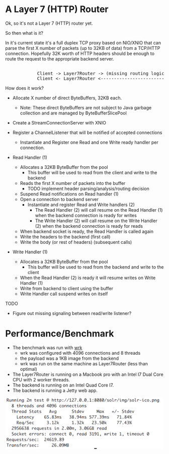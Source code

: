 # A Layer 7 (HTTP) Router

Ok, so it's not a Layer 7 (HTTP) router yet.

So then what is it?

In it's current state it's a full duplex TCP proxy based on NIO/XNIO that can parse the first X number of packets (up to 32KB of data) from a TCP/HTTP connection. 
Hopefully 32K worth of HTTP headers should be enough to route the request to the appropriate backend server.

<pre>

            Client -> Layer7Router -> (missing routing logic)-> Backend Server
            Client <- Layer7Router <--------------------------- Backend Server
</pre>

How does it work?

- Allocate X number of direct ByteBuffers, 32KB each.
    - Note: These direct ByteBuffers are not subject to Java garbage collection and are managed by ByteBufferSlicePool
- Create a StreamConnectionServer with XNIO
- Register a ChannelListener that will be notified of accepted connections
	- Instantiate and Register one Read and one Write ready handler per connection.

- Read Handler (1)
	- Allocates a 32KB ByteBuffer from the pool
        - This buffer will be used to read from the client and write to the backend
	- Reads the first X number of packets into the buffer
		- TODO implement header parsing/analysis/routing decision
	- Suspend Read notifications on Read handler (1)
	- Open a connection to backend server
		- Instantiate and register Read and Write handlers (2)
			- The Read Handler (2) will call resume on the Read Handler (1) when the backend connection is ready for writes
			- The Write Handler (2) will call resume on the Write Handler (2) when the backend connection is ready for reads
	- When backend socket is ready, the Read Handler is called again
	- Write the headers to the backend (first call)
	- Write the body (or rest of headers) (subsequent calls)

- Write Handler (1)
	- Allocates a 32KB ByteBuffer from the pool
        - This buffer will be used to read from the backend and write to the client
    - When the Read Handler (2) is ready it will resume writes on Write Handler (1)
    - Write from backend to client using the buffer
    - Write Handler call suspend writes on itself
    
TODO
- Figure out missing signaling between read/write listener?

# Performance/Benchmark

- The benchmark was run with [wrk](https://github.com/wg/wrk "wrk")
    - wrk was configured with 4096 connections and 8 threads
    - the payload was a 1KB image from the backend
    - wrk was run on the same machine as Layer7Router (less than optimal)
- The Layer7Router is running on a Macbook pro with an Intel I7 Dual Core CPU with 2 worker threads. 
- The backend is running on an Intel Quad Core I7. 
- The backend is running a Jetty web app.

<img src="screenshot2.png" width="512">


          